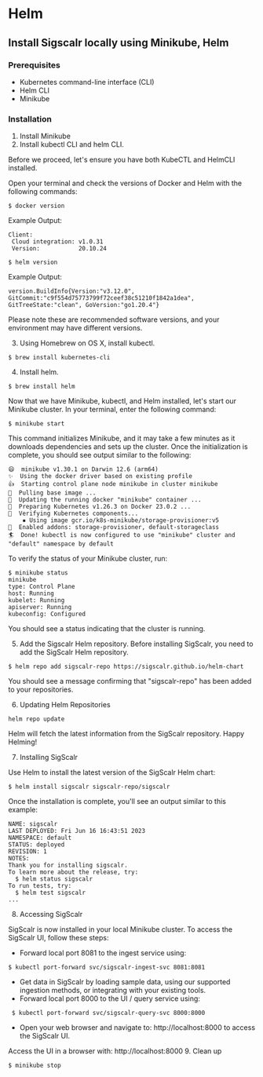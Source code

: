 # Helm 

## Install Sigscalr locally using Minikube, Helm ##

### Prerequisites ###
- Kubernetes command-line interface (CLI)
- Helm CLI
- Minikube

### Installation ###
1. Install Minikube
2. Install kubectl CLI and helm CLI.

Before we proceed, let's ensure you have both KubeCTL and HelmCLI installed. 

Open your terminal and check the versions of Docker and Helm with the following commands:

```
$ docker version
```
Example Output:
```
Client:
 Cloud integration: v1.0.31
 Version:           20.10.24
```
```
$ helm version
```
Example Output:
```
version.BuildInfo{Version:"v3.12.0", GitCommit:"c9f554d75773799f72ceef38c51210f1842a1dea", GitTreeState:"clean", GoVersion:"go1.20.4"}
```
Please note these are recommended software versions, and your environment may have different versions.

3. Using Homebrew on OS X, install kubectl.
```
$ brew install kubernetes-cli
```

4. Install helm.
```
$ brew install helm
```

Now that we have Minikube, kubectl, and Helm installed, let's start our Minikube cluster. In your terminal, enter the following command:

```
$ minikube start
```

This command initializes Minikube, and it may take a few minutes as it downloads dependencies and sets up the cluster. Once the initialization is complete, you should see output similar to the following:

```
😄  minikube v1.30.1 on Darwin 12.6 (arm64)
✨  Using the docker driver based on existing profile
👍  Starting control plane node minikube in cluster minikube
🚜  Pulling base image ...
🏃  Updating the running docker "minikube" container ...
🐳  Preparing Kubernetes v1.26.3 on Docker 23.0.2 ...
🔎  Verifying Kubernetes components...
    ▪ Using image gcr.io/k8s-minikube/storage-provisioner:v5
🌟  Enabled addons: storage-provisioner, default-storageclass
🏄  Done! kubectl is now configured to use "minikube" cluster and "default" namespace by default

```
To verify the status of your Minikube cluster, run:

```
$ minikube status
minikube
type: Control Plane
host: Running
kubelet: Running
apiserver: Running
kubeconfig: Configured

```
You should see a status indicating that the cluster is running.

5. Add the Sigscalr Helm repository.
Before installing SigScalr, you need to add the SigScalr Helm repository.
```
$ helm repo add sigscalr-repo https://sigscalr.github.io/helm-chart
```
You should see a message confirming that "sigscalr-repo" has been added to your repositories.

6. Updating Helm Repositories

```
helm repo update
```

Helm will fetch the latest information from the SigScalr repository.
Happy 	Helming!

7. Installing SigScalr

Use Helm to install the latest version of the SigScalr Helm chart:

```
$ helm install sigscalr sigscalr-repo/sigscalr
```
Once the installation is complete, you'll see an output similar to this example:
```
NAME: sigscalr
LAST DEPLOYED: Fri Jun 16 16:43:51 2023
NAMESPACE: default
STATUS: deployed
REVISION: 1
NOTES:
Thank you for installing sigscalr.
To learn more about the release, try:
  $ helm status sigscalr
To run tests, try:
  $ helm test sigscalr
...

```

8. Accessing SigScalr

SigScalr is now installed in your local Minikube cluster. To access the SigScalr UI, follow these steps:

- Forward local port 8081 to the ingest service using: 
```
$ kubectl port-forward svc/sigscalr-ingest-svc 8081:8081
```
- Get data in SigScalr by loading sample data, using our supported ingestion methods, or integrating with your existing tools.
- Forward local port 8000 to the UI / query service using:
```
 $ kubectl port-forward svc/sigscalr-query-svc 8000:8000
```

- Open your web browser and navigate to: http://localhost:8000 to access the SigScalr UI.

Access the UI in a browser with: http://localhost:8000
9. Clean up
```
$ minikube stop

```
